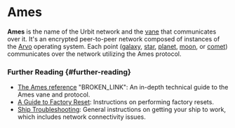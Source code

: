 # Ames

**Ames** is the name of the Urbit network and the [vane](vane.md) that communicates over it. It's an encrypted peer-to-peer network composed of instances of the [Arvo](arvo.md) operating system. Each point ([galaxy](galaxy.md), [star](star.md), [planet](planet.md), [moon](moon.md), or [comet](comet.md)) communicates over the network utilizing the Ames protocol.

### Further Reading {#further-reading}

- [The Ames reference](../system/kernel/ames) "BROKEN_LINK": An in-depth technical guide to the Ames vane and protocol.
- [A Guide to Factory Reset](../manual/id/guide-to-resets.md): Instructions on performing factory resets.
- [Ship Troubleshooting](../manual/os/ship-troubleshooting.md): General instructions on getting your ship to work, which includes network connectivity issues.
